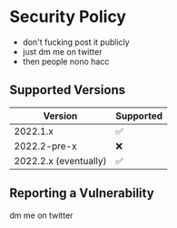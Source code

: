 # Security Policy

- don't fucking post it publicly
- just dm me on twitter
- then people nono hacc

## Supported Versions

| Version | Supported          |
| ------- | ------------------ |
| 2022.1.x   | :white_check_mark: |
| 2022.2-pre-x   | :x:|
| 2022.2.x (eventually)   | :white_check_mark: |

## Reporting a Vulnerability

dm me on twitter 
